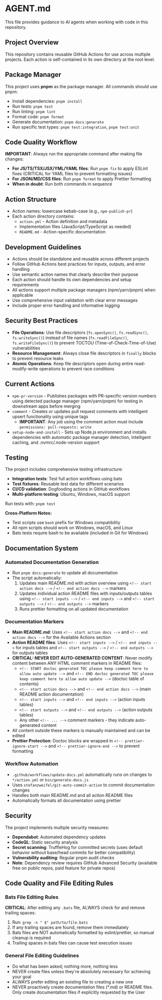 # AGENT.md

<!-- DOCTOC SKIP -->

This file provides guidance to AI agents when working with code in this repository.

## Project Overview

This repository contains reusable GitHub Actions for use across multiple projects. Each action is self-contained in its
own directory at the root level.

## Package Manager

This project uses **pnpm** as the package manager. All commands should use pnpm:

- Install dependencies: `pnpm install`
- Run tests: `pnpm test`
- Run linting: `pnpm lint`
- Format code: `pnpm format`
- Generate documentation: `pnpm docs:generate`
- Run specific test types: `pnpm test:integration`, `pnpm test:unit`

## Code Quality Workflow

**IMPORTANT**: Always run the appropriate command after making file changes:

- **For JS/TS/TSX/JSX/YML/YAML files**: Run `pnpm fix` to apply ESLint fixes (CRITICAL for YAML files to prevent
  formatting issues)
- **For JSON/MD/CSS files**: Run `pnpm format` to apply Prettier formatting
- **When in doubt**: Run both commands in sequence

## Action Structure

- Action names: lowercase kebab-case (e.g., `npm-publish-pr`)
- Each action directory contains:
  - `action.yml` - Action definition and metadata
  - Implementation files (JavaScript/TypeScript as needed)
  - `README.md` - Action-specific documentation

## Development Guidelines

- Actions should be standalone and reusable across different projects
- Follow GitHub Actions best practices for inputs, outputs, and error handling
- Use semantic action names that clearly describe their purpose
- Each action should handle its own dependencies and setup requirements
- All actions support multiple package managers (npm/yarn/pnpm) when applicable
- Use comprehensive input validation with clear error messages
- Include proper error handling and informative logging

## Security Best Practices

- **File Operations**: Use file descriptors (`fs.openSync()`, `fs.readSync()`, `fs.writeSync()`) instead of file names
  (`fs.readFileSync()`, `fs.writeFileSync()`) to prevent TOCTOU (Time-of-Check-Time-of-Use) vulnerabilities
- **Resource Management**: Always close file descriptors in `finally` blocks to prevent resource leaks
- **Atomic Operations**: Keep file descriptors open during entire read-modify-write operations to prevent race
  conditions

## Current Actions

- `npm-pr-version` - Publishes packages with PR-specific version numbers using detected package manager (npm/yarn/pnpm)
  for testing in downstream apps before merging
- `comment` - Creates or updates pull request comments with intelligent upsert functionality using unique tags
  - **IMPORTANT**: Any job using the comment action must include `permissions: pull-requests: write`
- `setup-node-and-install` - Sets up Node.js environment and installs dependencies with automatic package manager
  detection, intelligent caching, and .nvmrc/.node-version support

## Testing

The project includes comprehensive testing infrastructure:

- **Integration tests**: Test full action workflows using bats
- **Test fixtures**: Reusable test data for different scenarios
- **CI/CD validation**: Dogfooding actions in GitHub workflows
- **Multi-platform testing**: Ubuntu, Windows, macOS support

Run tests with: `pnpm test`

**Cross-Platform Notes:**

- Test scripts use `bash` prefix for Windows compatibility
- All npm scripts should work on Windows, macOS, and Linux
- Bats tests require bash to be available (included in Git for Windows)

## Documentation System

### Automated Documentation Generation

- Run `pnpm docs:generate` to update all documentation
- The script automatically:
  1. Updates main README.md with action overview using `<!-- start action docs -->` / `<!-- end action docs -->` markers
  2. Updates individual action README files with inputs/outputs tables using `<!-- start inputs -->` /
     `<!-- end inputs -->` and `<!-- start outputs -->` / `<!-- end outputs -->` markers
  3. Runs prettier formatting on all updated documentation

### Documentation Markers

- **Main README.md**: Uses `<!-- start action docs -->` and `<!-- end action docs -->` for the Available Actions section
- **Action README files**: Uses `<!-- start inputs -->` / `<!-- end inputs -->` for inputs tables and
  `<!-- start outputs -->` / `<!-- end outputs -->` for outputs tables
- **CRITICAL: NEVER EDIT AUTO-GENERATED CONTENT**: Never modify content between ANY HTML comment markers in README
  files:
  - `<!-- START doctoc generated TOC please keep comment here to allow auto update -->` and
    `<!-- END doctoc generated TOC please keep comment here to allow auto update -->` (doctoc table of contents)
  - `<!-- start action docs -->` and `<!-- end action docs -->` (main README action documentation)
  - `<!-- start inputs -->` and `<!-- end inputs -->` (action inputs tables)
  - `<!-- start outputs -->` and `<!-- end outputs -->` (action outputs tables)
  - Any other `<!-- ... -->` comment markers - they indicate auto-generated content
- All content outside these markers is manually maintained and can be edited
- **Prettier Protection**: Doctoc blocks are wrapped in `<!-- prettier-ignore-start -->` and
  `<!-- prettier-ignore-end -->` to prevent formatting

### Workflow Automation

- `.github/workflows/update-docs.yml` automatically runs on changes to `*/action.yml` or `bin/generate-docs.js`
- Uses `stefanzweifel/git-auto-commit-action` to commit documentation changes
- Handles both main README.md and all action README files
- Automatically formats all documentation using prettier

## Security

The project implements multiple security measures:

- **Dependabot**: Automated dependency updates
- **CodeQL**: Static security analysis
- **Secret scanning**: TruffleHog for committed secrets (uses default behavior without base/head commits for better
  compatibility)
- **Vulnerability auditing**: Regular pnpm audit checks
- **Note**: Dependency review requires GitHub Advanced Security (available free on public repos, paid feature for
  private repos)

## Code Quality and File Editing Rules

### Bats File Editing Rules

**CRITICAL**: After editing any `.bats` file, ALWAYS check for and remove trailing spaces:

1. Run: `grep -n " $" path/to/file.bats`
2. If any trailing spaces are found, remove them immediately
3. Bats files are NOT automatically formatted by eslint/prettier, so manual cleanup is required
4. Trailing spaces in bats files can cause test execution issues

### General File Editing Guidelines

- Do what has been asked; nothing more, nothing less
- NEVER create files unless they're absolutely necessary for achieving your goal
- ALWAYS prefer editing an existing file to creating a new one
- NEVER proactively create documentation files (\*.md) or README files. Only create documentation files if explicitly
  requested by the User

